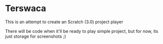 # Terswaca
This is an attempt to create an Scratch (3.0) project player

There will be code when it'll be ready to play simple project,
but for now, its just storage for screenshots ;)
